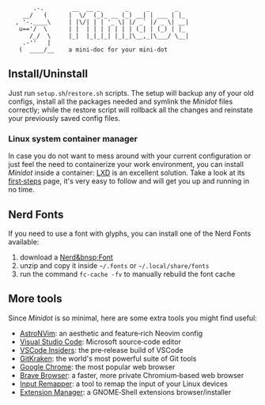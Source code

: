 ```
       .-.        __  __ _       _     _       _
    __/   (      |  \/  (_)_ __ (_) __| | ___ | |_
  , '-.____\     | |\/| | | '_ \| |/ _` |/ _ \| __|
   u=='/  \      | |  | | | | | | | (_| | (_) | |_
      /_/  \     |_|  |_|_|_| |_|_|\__,_|\___/ \__|
    .-''   |
   (  ____/__    a mini-doc for your mini-dot
```




## Install/Uninstall

Just run `setup.sh`/`restore.sh` scripts. The setup will backup any of your old configs, install all the packages needed and symlink the *Minidot* files correctly; while the restore script will rollback all the changes and reinstate your previously saved config files.




### Linux system container manager

In case you do not want to mess around with your current configuration or just feel the need to containerize your work environment, you can install *Minidot* inside a container: [LXD](https://ubuntu.com/lxd) is an excellent solution. Take a look at its [first&#x2011;steps](https://documentation.ubuntu.com/lxd/en/latest/tutorial/first_steps/#first-steps) page, it's very easy to follow and will get you up and running in no time.




## Nerd Fonts

If you need to use a font with glyphs, you can install one of the Nerd Fonts available:

1. download a [Nerd&bnsp;Font](https://www.nerdfonts.com/font-downloads)
2. unzip and copy it inside `~/.fonts` or `~/.local/share/fonts`
3. run the command `fc-cache -fv` to manually rebuild the font cache




## More tools

Since *Minidot* is so minimal, here are some extra tools you might find useful:

- [AstroNVim](https://astronvim.com/#%EF%B8%8F-installation): an aesthetic and feature&#x2011;rich Neovim config
- [Visual&nbsp;Studio&nbsp;Code](https://code.visualstudio.com/Download): Microsoft source&#x2011;code editor
- [VSCode&nbsp;Insiders](https://code.visualstudio.com/insiders/): the pre&#x2011;release build of VSCode
- [GitKraken](https://www.gitkraken.com/download): the world's most powerful suite of Git tools
- [Google&nbsp;Chrome](https://www.google.com/chrome/): the most popular web browser
- [Brave&nbsp;Browser](https://brave.com/linux/): a faster, more private Chromium&#x2011;based web browser
- [Input&nbsp;Remapper](https://github.com/sezanzeb/input-remapper#installation): a tool to remap the input of your Linux devices
- [Extension&nbsp;Manager](https://github.com/mjakeman/extension-manager#-installing): a GNOME&#x2011;Shell extensions browser/installer
